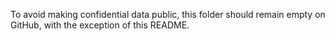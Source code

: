 To avoid making confidential data public, this folder should remain empty on GitHub, with the exception of this README.
